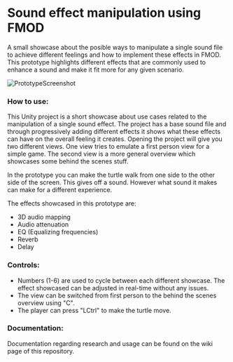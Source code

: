 # Sound effect manipulation using FMOD

A small showcase about the posible ways to manipulate a single sound file to achieve different feelings and how to implement these effects in FMOD. This prototype highlights different effects that are commonly used to enhance a sound and make it fit more for any given scenario.

![PrototypeScreenshot](https://i.imgur.com/9GDerV0.png)

### How to use:
This Unity project is a short showcase about use cases related to the manipulation of a single sound effect.
The project has a base sound file and through progressively adding different effects it shows what these effects can have on the overall feeling it creates.
Opening the project will give you two different views. One view tries to emulate a first person view for a simple game.
The second view is a more general overview which showcases some behind the scenes stuff.

In the prototype you can make the turtle walk from one side to the other side of the screen. This gives off a sound. However what sound it makes can make for a different experience.

The effects showcased in this prototype are:
* 3D audio mapping
* Audio attenuation
* EQ (Equalizing frequencies)
* Reverb
* Delay

### Controls:
* Numbers (1-6) are used to cycle between each different showcase. The effect showcased can be adjusted in real-time without any issues.
* The view can be switched from first person to the behind the scenes overview using "C".
* The player can press "LCtrl" to make the turtle move.

### Documentation:
Documentation regarding research and usage can be found on the wiki page of this repository.
